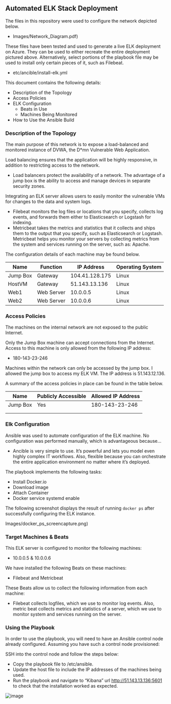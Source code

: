 ## Automated ELK Stack Deployment

The files in this repository were used to configure the network depicted below.

-	Images/Network_Diagram.pdf)

These files have been tested and used to generate a live ELK deployment on Azure. They can be used to either recreate the entire deployment pictured above. Alternatively, select portions of the playbook file may be used to install only certain pieces of it, such as Filebeat.

-	etc/ancible/install-elk.yml

This document contains the following details:
- Description of the Topology
- Access Policies
- ELK Configuration
  - Beats in Use
  - Machines Being Monitored
- How to Use the Ansible Build


### Description of the Topology

The main purpose of this network is to expose a load-balanced and monitored instance of DVWA, the D*mn Vulnerable Web Application.

Load balancing ensures that the application will be highly responsive, in addition to restricting access to the network.
-	Load balancers protect the availability of a network. The advantage of a jump box is the ability to access and manage devices in separate security zones. 

Integrating an ELK server allows users to easily monitor the vulnerable VMs for changes to the data and system logs.
- Filebeat monitors the log files or locations that you specify, collects log events, and forwards them either to Elasticsearch or Logstash for indexing.
- Metricbeat takes the metrics and statistics that it collects and ships them to the output that you specify, such as Elasticsearch or Logstash. Metricbeat helps you monitor your servers by collecting metrics from the system and services running on the server, such as: Apache. 

The configuration details of each machine may be found below.

| Name     | Function    | IP Address     | Operating System |
|----------|-------------|----------------|------------------|
| Jump Box | Gateway     | 104.41.128.175 | Linux            |
| HostVM   | Gateway     | 51.143.13.136  | Linux            |
| Web1     | Web Server  |  10.0.0.5      | Linux            |
| Web2     | Web Server  |  10.0.0.6      | Linux            |


### Access Policies

The machines on the internal network are not exposed to the public Internet. 

Only the Jump Box machine can accept connections from the Internet. Access to this machine is only allowed from the following IP address:
-	180-143-23-246

Machines within the network can only be accessed by the jump box.
I allowed the jump box to access my ELK VM. The IP address is 51.143.12.136. 

A summary of the access policies in place can be found in the table below.

| Name     | Publicly Accessible | Allowed IP Address   |
|----------|---------------------|----------------------|
| Jump Box | Yes                 |   180-143-23-246     |
|          |                     |                      |
|          |                     |                      |

### Elk Configuration

Ansible was used to automate configuration of the ELK machine. No configuration was performed manually, which is advantageous because...
-	Ancible is very simple to use. It’s powerful and lets you model even highly complex IT workflows. Also, flexible because you can orchestrate the entire application environment no matter where it’s deployed.

The playbook implements the following tasks:
- Install Docker.io 
- Download image
- Attach Container
- Docker service systemd enable

The following screenshot displays the result of running `docker ps` after successfully configuring the ELK instance.

Images/docker_ps_screencapture.png)

### Target Machines & Beats
This ELK server is configured to monitor the following machines:
 - 10.0.0.5 & 10.0.0.6 

We have installed the following Beats on these machines:
- Filebeat and Metricbeat

These Beats allow us to collect the following information from each machine:
- Filebeat collects logfiles, which we use to monitor log events. Also, metric beat collects metrics and statistics of a server, which we use to monitor system and services running on the server. 

### Using the Playbook
In order to use the playbook, you will need to have an Ansible control node already configured. Assuming you have such a control node provisioned: 

SSH into the control node and follow the steps below:
- Copy the playbook file to /etc/ansible. 
- Update the host file to include the IP addresses of the machines being used. 
- Run the playbook and navigate to “Kibana” url http://51.143.13.136:5601 to check that the installation worked as expected.

![image](https://user-images.githubusercontent.com/83295723/134451591-9d126328-2d04-415d-a1c2-08ec099ebcfb.png)

